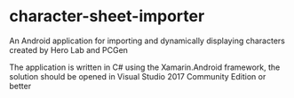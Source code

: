 # character-sheet-importer
An Android application for importing and dynamically displaying characters created by Hero Lab and PCGen

The application is written in C# using the Xamarin.Android framework, the solution should be opened in Visual Studio 2017 Community Edition or better
